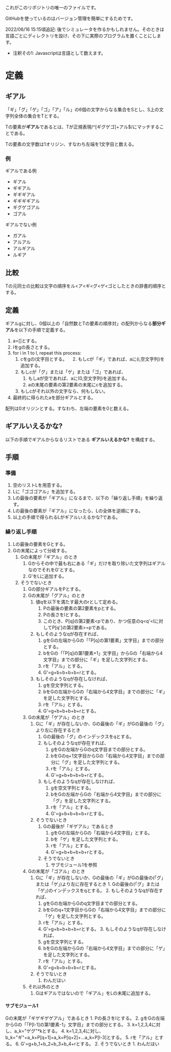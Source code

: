 これがこのリポジトリの唯一のファイルです。

GitHubを使っているのはバージョン管理を簡単にするためです。

2022/06/16 15:15頃追記: 後でシミュレータを作るかもしれません。そのときは言語ごとにディレクトリを設け、その下に実際のプログラムを置くことにします。

* 注釈その1: Javascriptは言語として数えます。

# 定義

## ギアル

「ギ」「グ」「ゲ」「ゴ」「ア」「ル」の6個の文字からなる集合をSとし、S上の文字列全体の集合をTとする。

Tの要素が**ギアル**であるとは、Tが正規表現/^[ギグゲゴ]+アル$/にマッチすることである。

Tの要素の文字数は1オリジン、すなわち左端を1文字目と数える。

### 例

ギアルである例
- ギアル
- ギギアル
- ギギギアル
- ギギギギアル
- ギグゲゴアル
- ゴアル

ギアルでない例
- ガアル
- アルアル
- アルギアル
- ルギア

## 比較

Tの元同士の比較は文字の順序をル<ア<ギ<グ<ゲ<ゴとしたときの辞書的順序とする。

## 定義

ギアルgに対し、0個以上の「自然数とTの要素の順序対」の配列からなる**部分ギアル**を以下の手順で定義する。

1. a=[]とする。
2. lをgの長さとする。
3. for i in 1 to l, repeat this process:
    1. cをgのi文字目とする。
   　2. もしcが「ギ」であれば、aに(i,空文字列)を追加する。
    3. もしcが「グ」または「ゲ」または「ゴ」であれば、
        1. もしaが空であれば、aに(0,空文字列)を追加する。
        2. aの末尾の要素の第2要素の末尾にcを追加する。
    4. もしcがそれ以外の文字なら、何もしない。
4. 最終的に得られたaを部分ギアルとする。

配列は0オリジンとする。すなわち、左端の要素を0と数える。

## ギアルいえるかな?

以下の手順でギアルからなるリストである **ギアルいえるかな?** を構成する。

## 手順

### 準備

1. 空のリストLを用意する。
2. Lに「ゴゴゴアル」を追加する。
3. Lの最後の要素が「ギアル」になるまで、以下の「繰り返し手順」を繰り返す。
4. Lの最後の要素が「ギアル」になったら、Lの全体を逆順にする。
5. 以上の手順で得られるLがギアルいえるかな?である。

### 繰り返し手順

1. Lの最後の要素をGとする。
2. Gの末尾によって分岐する。
    1. Gの末尾が「ギアル」のとき
        1. Gからその中で最も右にある「ギ」だけを取り除いた文字列はギアルなのでそれをG'とする。
        2. G'をLに追加する。
    2. そうでないとき
        1. Gの部分ギアルをPとする。
        2. Gの末尾が「グアル」のとき
            1. 値qを以下を満たす最大のrとして定める。
                1. Pの最後の要素の第2要素をpとする。
                2. Pの長さをlとする。
                3. このとき、P[q]の第2要素<pであり、かつ任意のq<q'<lに対してP[q']の第2要素>=pである。
            2. もしそのようなqが存在すれば、
                1. gをGの左端からGの「「P[q]の第1要素」文字目」までの部分とする。
                2. bをGの「「P[q]の第1要素+1」文字目」からGの「右端から4文字目」までの部分に「ギ」を足した文字列とする。
                3. rを「アル」とする。
                4. G'=g+b+b+b+b+rとする。
            3. もしそのようなqが存在しなければ、
                1. gを空文字列とする。
                2. bをGの左端からGの「右端から4文字目」までの部分に「ギ」を足した文字列とする。
                3. rを「アル」とする。
                4. G'=g+b+b+b+b+rとする。
        3. Gの末尾が「ゲアル」のとき
            1. Gに「ギ」が存在しないか、Gの最後の「ギ」がGの最後の「グ」より左に存在するとき
                1. Gの最後の「グ」のインデックスをqとする。
                2. もしそのようなqが存在すれば、
                    1. gをGの左端からGのq文字目までの部分とする。
                    2. bをGのq+1文字目からGの「右端から4文字目」までの部分に「グ」を足した文字列とする。
                    3. rを「アル」とする。
                    4. G'=g+b+b+b+b+rとする。
                3. もしそのようなqが存在しなければ、
                    1. gを空文字列とする。
                    2. bをGの左端からGの「右端から4文字目」までの部分に「グ」を足した文字列とする。
                    3. rを「アル」とする。
                    4. G'=g+b+b+b+b+rとする。
            2. そうでないとき
                1. Gの最後が「ギゲアル」であるとき
                    1. gをGの左端からGの「右端から4文字目」とする。
                    2. bを「ゲ」を足した文字列とする。
                    3. rを「アル」とする。
                    4. G'=g+b+b+b+b+rとする。
                2. そうでないとき
                    1. サブモジュール1を参照
        4. Gの末尾が「ゴアル」のとき
              1. Gに「ギ」が存在しないか、Gの最後の「ギ」がGの最後の(「グ」または「ゲ」)より左に存在するとき
                1. Gの最後の(「グ」または「ゲ」)のインデックスをqとする。
                2. もしそのようなqが存在すれば、
                    1. gをGの左端からGのq文字目までの部分とする。
                    2. bをGのq+1文字目からGの「右端から4文字目」までの部分に「ゲ」を足した文字列とする。
                    3. rを「アル」とする。
                    4. G'=g+b+b+b+b+rとする。
                3. もしそのようなqが存在しなければ、
                    1. gを空文字列とする。
                    2. bをGの左端からGの「右端から4文字目」までの部分に「ゲ」を足した文字列とする。
                    3. rを「アル」とする。
                    4. G'=g+b+b+b+b+rとする。
            2. そうでないとき
                1. わんだほい
        5. それ以外のとき
            1. Gはギアルではないので「ギアル」をLの末尾に追加する。 
 
 #### サブモジュール1
 Gの末尾が「ギゲギゲゲアル」であるとき
    1. Pの長さをlとする。
    2. gをGの左端からGの「「P[l-1]の第1要素-1」文字目」までの部分とする。
    3. k=1,2,3,4に対し、a_k="ゲグ"*kとする。
    4. k=1,2,3,4に対し、b_k="ギ"+a_k+P[q+1]+a_k+P[q+2]+...a_k+P[l-3]とする。
    5. rを「アル」とする。
    6. G'=g+b_1+b_2+b_3+b_4+rとする。
2. そうでないとき
    1. わんだほい
